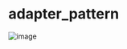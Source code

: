 # adapter_pattern
![image](https://user-images.githubusercontent.com/62296109/236512060-d41a6db3-0bde-4ff9-b6a2-7ce8c9eeb80d.png)
